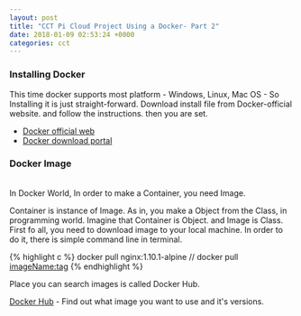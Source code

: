 ```yaml
---
layout: post
title: "CCT Pi Cloud Project Using a Docker- Part 2"
date: 2018-01-09 02:53:24 +0000
categories: cct
---
```


### Installing Docker

This time docker supports most platform - Windows, Linux, Mac OS - So Installing it is just straight-forward.
Download install file from Docker-official website. and follow the instructions. then you are set.

* [Docker official web](http://docker.com)
* [Docker download portal](https://www.docker.com/community-edition)


### Docker Image
<br />
In Docker World, In order to make a Container, you need Image.
<br />

Container is instance of Image. As in, you make a Object from the Class, in programming world. Imagine that Container is Object. and Image is Class.
First fo all, you need to download image to your local machine. In order to do it, there is simple command line in terminal.

{% highlight c %}
docker pull nginx:1.10.1-alpine
// docker pull <imageName:tag>
{% endhighlight %}

Place you can search images is called Docker Hub.

[Docker Hub](https://hub.docker.com/) - Find out what image you want to use and it's versions.
